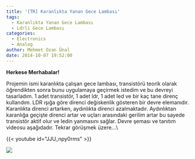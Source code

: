 ```yaml
---
title: '[TR] Karanlıkta Yanan Gece Lambası'
tags:
  - Karanlıkta Yanan Gece Lambası
  - Ldrli Gece Lambası
categories:
  - Electronics
  - Analog
author: Mehmet Ozan Ünal
date: 2014-10-07 19:52:00
---
```

**Herkese Merhabalar!**

Projemin ismi karanlıkta çalışan gece lambası, transistörü teorik olarak öğrendikten sonra bunu uygulamaya geçirmek istedim ve bu devreyi tasarladım. 1 adet transistör, 1 adet ldr, 1 adet led ve bir kaç tane direnç kullandım. LDR ışığa göre direnci değiskenlik gösteren bir devre elemanıdır. Karanlıkta direnci artarken, aydınlıkta direnci azalmaktadır. Aydınlıktan karanlığa geçişte direnci artar ve uçları arasındaki gerilim artar bu sayede transistör aktif olur ve ledin yanmasını sağlar. Devre şeması ve tanıtım videosu aşağıdadır. Tekrar görüşmek üzere...\

{{< youtube id="JJU_npy0rms" >}}

![](https://1.bp.blogspot.com/-h-0bLYcKsz4/VDQkN09DzSI/AAAAAAAAEZo/DDReSXi-G7o/s1600/image.jpg)